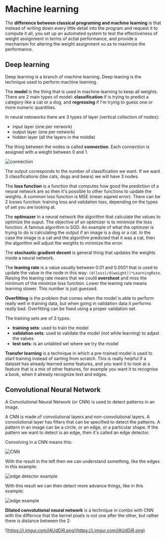 # Machine learning

The **difference between classical programing and machine learning** is that instead of writing down every little detail into the program and request it to compute it all, you set up an automated system to test the effectiveness of weight assignment in terms of actial performance, and provide a mechanism for altering the weight assignment so as to maximize the performance.

## Deep learning

Deep learning is a branch of machine learning. Deep leaning is the technique used to perform machine learning.

The **model** is the thing that is used in machine learning to keep all weights. There are 2 main types of model: **classification** if is trying to predict a category like a cat or a dog, and **regressing** if I'm trying to guess one or more numeric quantities.

In neural netoworks there are 3 types of layer (vertical collection of nodes):

- input layer (one per nerwork)
- output layer (one per network)
- hidden layer (all the layers in the middle)

The thing between the nodes is called **connection**. Each connection is assigned with a weight between 0 and 1.

![connection](https://i.imgur.com/HkxdX6e.png)

The output corresponds to the number of classification we want. If we want 3 classifications (like cats, dogs and bears) we will have 3 nodes.

The **loss function** is a function that computes how good the prediction of a neural network are so then it's possible to other functions to update the weights. A common loss function is MSE (mean sqared error). There can be 2 losses function: training loss and validation loss, depending on the types of set you are looking at.

The **optimazer** in a neural network the algorithm that calculate the values to optimize the ouput. The objective of an optimizer is to minimize the loss function. A famous algorithm is SGD. An example of what the optimzer is trying to do is calculating the output if an image is a dog or a cat. In the case the image is a cat and the algorithm predicted that it was a cat, then the algorithm will adjust the weights to minimize the error.

The **stochastic gradient decent** is general thing that updates the weights inside a neural network.

The **leaning rate** is a value usually between 0.01 and 0.0001 that is used to update the value in the node in this way: `(d(loss)/d(weight))*LearningRate`. Raising the leaning rate means that we could **overshoot** and miss the minimum of the minimize loss function. Lower the leaning rate means learning slower. This number is just guessed.

**Overfitting** is the problem that comes when the model is able to perform really well in training data, but when going in validation data it performs really bad. Overfitting can be fixed using a proper validation set.

The training sets are of 3 types:

- **training sets**: used to train the model
- **validation sets**: used to validate the model (not while learning) to adjast the values
- **test sets**: is an unlabled set where we try the model

**Transfer learning** is a technique in which a pre-trained model is used to start training instead of sarting from scratch. This is really helpful if a dataset has already learned some features, and you want it to look at a feature that is a mix of other features, for example you want it to recognise a book, when it already recognize text and edges.

## Convolutional Neural Network

A Convolutional Neural Network (or CNN) is used to detect patterns in an image.

A CNN is made of convolutional layers and non-convolutional layers. A convolutional layer has filters that can be specified to detect the patterns. A pattern in an image can be a circle, or an edge, or a particular shape. If the pattern we want to detect is an edge, then it's called an edge detector.

Convolving in a CNN means this:

![CNN](https://i.imgur.com/Z2biR1U.png)

With the result in the left then we can understand something, like the edges in this example:

![edge detector example](https://i.imgur.com/SfNZ4Z1.png)

With this result we can then detect more advance things, like in this example:

![edge example](https://i.imgur.com/liBn1e1.png)

**Dilated convolutional neural network** is a technique in combo with CNN with the differnce that the kernel pixels is not one after the other, but rather there is distance between the 2:

![https://i.imgur.com/lAUdDiR.png](https://i.imgur.com/lAUdDiR.png)

